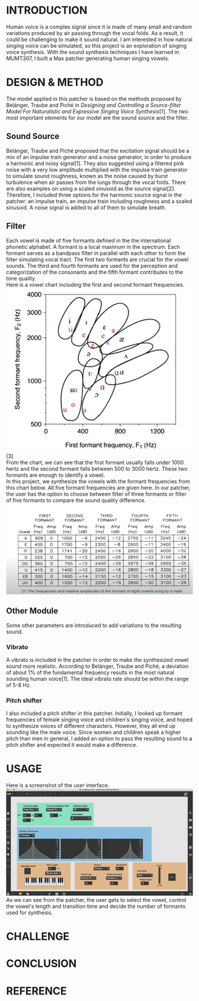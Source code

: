 # INTRODUCTION

Human voice is a complex signal since it is made of many small and random variations produced by air passing through the vocal folds. As a result, it could be challenging to make it sound natural. I am interested in how natural singing voice can be simulated, so this project is an exploration of singing voice synthesis. With the sound synthesis techniques I have learned in MUMT307, I built a Max patcher generating human singing vowels.

# DESIGN & METHOD

The model applied in this patcher is based on the methods proposed by Belánger, Traube and Piché in *Designing and Controlling a Source-filter Model For Naturalistic and Expressive Singing Voice Synthesis*[1]. The two most important elements for our model are the sound source and the filter.
## Sound Source
Belánger, Traube and Piché proposed that the excitation signal should be a mix of an impulse train generator and a noise generator, in order to produce a harmonic and noisy signal[1]. They also suggested using a filtered pink noise with a very low amplitude multiplied with the impulse train generator to simulate sound roughness, known as the noise caused by burst turbulence when air passes from the lungs through the vocal folds. There are also examples on using a scaled sinusoid as the source signal[2]. Therefore, I included three options for the harmonic source signal in the patcher: an impulse train, an impulse train including roughness and a scaled sinusoid. A noise signal is added to all of them to simulate breath.
## Filter
Each vowel is made of five formants defined in the the international phonetic alphabet. A formant is a local maximum in the spectrum. Each formant serves as a bandpass filter in parallel with each other to form the filter simulating vocal tract. The first two formants are crucial for the vowel sounds. The third and fourth formants are used for the perception and categorization of the consonants and the fifth formant contributes to the tone quality. <br />
Here is a vowel chart including the first and second formant frequencies. 
![vowelChart](media/vowel_chart.jpeg)[3]<br />
From the chart, we can see that the first formant usually falls under 1000 hertz and the second formant falls between 500 to 3000 hertz. These two formants are enough to identify a vowel. <br />
In this project, we synthesize the vowels with the formant frequencies from this chart below. All five formant frequencies are given here. In our patcher, the user has the option to choose between filter of three formants or filter of five formants to compare the sound quality difference. 
![formantFrequencies](media/formant_frequencies.png) <br />
## Other Module
Some other parameters are introduced to add variations to the resulting sound.
### Vibrato
A vibrato is included in the patcher in order to make the synthesized vowel sound more realistic. According to Belánger, Traube and Piché, a deviation of about 1% of the fundamental frequency results in the most natural sounding human voice[1]. The ideal vibrato rate should be within the range of 5-8 Hz.
### Pitch shifter
I also included a pitch shifter in this patcher. Initially, I looked up formant frequencies of female singing voice and children's singing voice, and hoped to synthesize voices of different characters. However, they all end up sounding like the male voice. Since women and children speak a higher pitch than men in general, I added an option to pass the resulting sound to a pitch shifter and expected it would make a difference. 
# USAGE
Here is a screenshot of the user interface. <br />
![maxPatcher](media/patcher.png)
As we can see from the patcher, the user gets to select the vowel, control the vowel's length and transition time and decide the number of formants used for synthesis.

# CHALLENGE

# CONCLUSION

# REFERENCE
